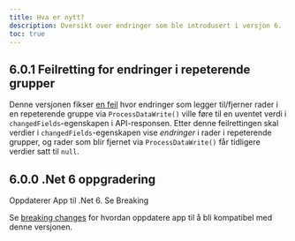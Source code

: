 ```yaml
---
title: Hva er nytt?
description: Oversikt over endringer som ble introdusert i versjon 6.
toc: true
---
```


## 6.0.1 Feilretting for endringer i repeterende grupper

Denne versjonen fikser [en feil](https://github.com/Altinn/app-frontend-react/issues/319) hvor endringer som
legger til/fjerner rader i en repeterende gruppe via `ProcessDataWrite()` ville føre til en uventet verdi
i `changedFields`-egenskapen i API-responsen. Etter denne feilrettingen skal verdier i `changedFields`-egenskapen
vise *endringer* i rader i repeterende grupper, og rader som blir fjernet via `ProcessDataWrite()` får tidligere verdier
satt til `null`.

## 6.0.0 .Net 6 oppgradering 

Oppdaterer App til .Net 6. Se Breaking


Se [breaking changes](../breaking-changes) for hvordan oppdatere app til å bli kompatibel med denne versjonen.
